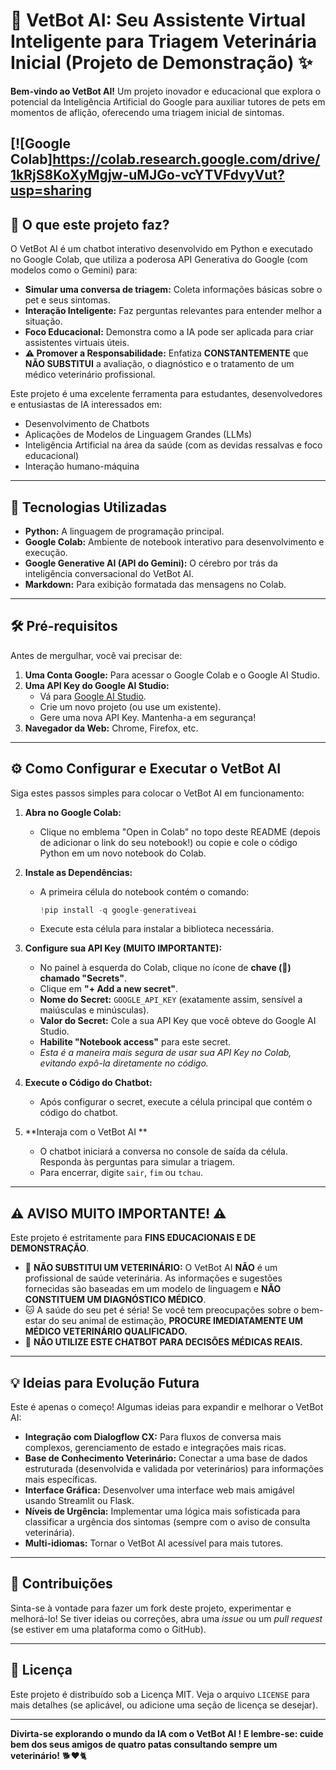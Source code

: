 # 🐾 VetBot AI: Seu Assistente Virtual Inteligente para Triagem Veterinária Inicial (Projeto de Demonstração) ✨

**Bem-vindo ao VetBot AI!** Um projeto inovador e educacional que explora o potencial da Inteligência Artificial do Google para auxiliar tutores de pets em momentos de aflição, oferecendo uma triagem inicial de sintomas.

[![Google Colab]https://colab.research.google.com/drive/1kRjS8KoXyMgjw-uMJGo-vcYTVFdvyVut?usp=sharing
---

## 🌟 O que este projeto faz?

O VetBot AI é um chatbot interativo desenvolvido em Python e executado no Google Colab, que utiliza a poderosa API Generativa do Google (com modelos como o Gemini) para:

* **Simular uma conversa de triagem:** Coleta informações básicas sobre o pet e seus sintomas.
* **Interação Inteligente:** Faz perguntas relevantes para entender melhor a situação.
* **Foco Educacional:** Demonstra como a IA pode ser aplicada para criar assistentes virtuais úteis.
* **⚠️ Promover a Responsabilidade:** Enfatiza **CONSTANTEMENTE** que **NÃO SUBSTITUI** a avaliação, o diagnóstico e o tratamento de um médico veterinário profissional.

Este projeto é uma excelente ferramenta para estudantes, desenvolvedores e entusiastas de IA interessados em:
* Desenvolvimento de Chatbots
* Aplicações de Modelos de Linguagem Grandes (LLMs)
* Inteligência Artificial na área da saúde (com as devidas ressalvas e foco educacional)
* Interação humano-máquina

---

## 🚀 Tecnologias Utilizadas

* **Python:** A linguagem de programação principal.
* **Google Colab:** Ambiente de notebook interativo para desenvolvimento e execução.
* **Google Generative AI (API do Gemini):** O cérebro por trás da inteligência conversacional do VetBot AI.
* **Markdown:** Para exibição formatada das mensagens no Colab.

---

## 🛠️ Pré-requisitos

Antes de mergulhar, você vai precisar de:

1.  **Uma Conta Google:** Para acessar o Google Colab e o Google AI Studio.
2.  **Uma API Key do Google AI Studio:**
    * Vá para [Google AI Studio](https://aistudio.google.com/app/apikey).
    * Crie um novo projeto (ou use um existente).
    * Gere uma nova API Key. Mantenha-a em segurança!
3.  **Navegador da Web:** Chrome, Firefox, etc.

---

## ⚙️ Como Configurar e Executar o VetBot AI 

Siga estes passos simples para colocar o VetBot AI em funcionamento:

1.  **Abra no Google Colab:**
    * Clique no emblema "Open in Colab" no topo deste README (depois de adicionar o link do seu notebook!) ou copie e cole o código Python em um novo notebook do Colab.

2.  **Instale as Dependências:**
    * A primeira célula do notebook contém o comando:
        ```python
        !pip install -q google-generativeai
        ```
    * Execute esta célula para instalar a biblioteca necessária.

3.  **Configure sua API Key (MUITO IMPORTANTE):**
    * No painel à esquerda do Colab, clique no ícone de **chave (🔑) chamado "Secrets"**.
    * Clique em **"+ Add a new secret"**.
    * **Nome do Secret:** `GOOGLE_API_KEY` (exatamente assim, sensível a maiúsculas e minúsculas).
    * **Valor do Secret:** Cole a sua API Key que você obteve do Google AI Studio.
    * **Habilite "Notebook access"** para este secret.
    * *Esta é a maneira mais segura de usar sua API Key no Colab, evitando expô-la diretamente no código.*

4.  **Execute o Código do Chatbot:**
    * Após configurar o secret, execute a célula principal que contém o código do chatbot.

5.  **Interaja com o VetBot AI **
    * O chatbot iniciará a conversa no console de saída da célula. Responda às perguntas para simular a triagem.
    * Para encerrar, digite `sair`, `fim` ou `tchau`.

---

## ⚠️ **AVISO MUITO IMPORTANTE!** ⚠️

Este projeto é estritamente para **FINS EDUCACIONAIS E DE DEMONSTRAÇÃO**.

* 🐶 **NÃO SUBSTITUI UM VETERINÁRIO:** O VetBot AI  **NÃO** é um profissional de saúde veterinária. As informações e sugestões fornecidas são baseadas em um modelo de linguagem e **NÃO CONSTITUEM UM DIAGNÓSTICO MÉDICO**.
* 🐱 A saúde do seu pet é séria! Se você tem preocupações sobre o bem-estar do seu animal de estimação, **PROCURE IMEDIATAMENTE UM MÉDICO VETERINÁRIO QUALIFICADO.**
* 🚨 **NÃO UTILIZE ESTE CHATBOT PARA DECISÕES MÉDICAS REAIS.**

---

## 💡 Ideias para Evolução Futura

Este é apenas o começo! Algumas ideias para expandir e melhorar o VetBot AI:

* **Integração com Dialogflow CX:** Para fluxos de conversa mais complexos, gerenciamento de estado e integrações mais ricas.
* **Base de Conhecimento Veterinário:** Conectar a uma base de dados estruturada (desenvolvida e validada por veterinários) para informações mais específicas.
* **Interface Gráfica:** Desenvolver uma interface web mais amigável usando Streamlit ou Flask.
* **Níveis de Urgência:** Implementar uma lógica mais sofisticada para classificar a urgência dos sintomas (sempre com o aviso de consulta veterinária).
* **Multi-idiomas:** Tornar o VetBot AI acessível para mais tutores.

---

## 🤝 Contribuições

Sinta-se à vontade para fazer um fork deste projeto, experimentar e melhorá-lo! Se tiver ideias ou correções, abra uma *issue* ou um *pull request* (se estiver em uma plataforma como o GitHub).

---

## 📄 Licença

Este projeto é distribuído sob a Licença MIT. Veja o arquivo `LICENSE` para mais detalhes (se aplicável, ou adicione uma seção de licença se desejar).

---

**Divirta-se explorando o mundo da IA com o VetBot AI ! E lembre-se: cuide bem dos seus amigos de quatro patas consultando sempre um veterinário!** 🐕❤️🐈
